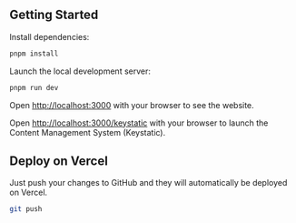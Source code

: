 ## Getting Started

Install dependencies:

```bash
pnpm install
```

Launch the local development server:

```bash
pnpm run dev
```

Open [http://localhost:3000](http://localhost:3000) with your browser to see the website.

Open [http://localhost:3000/keystatic](http://localhost:3000/keystatic) with your browser to launch the Content Management System (Keystatic).

## Deploy on Vercel

Just push your changes to GitHub and they will automatically be deployed on Vercel.

```bash
git push
```
